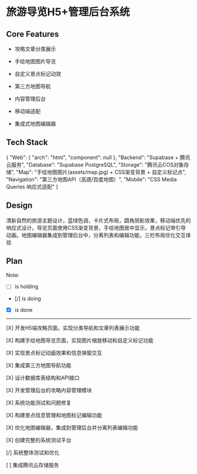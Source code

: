 # 旅游导览H5+管理后台系统

## Core Features

- 攻略文章分类展示

- 手绘地图图片导览

- 自定义景点标记动效

- 第三方地图导航

- 内容管理后台

- 移动端适配

- 集成式地图编辑器

## Tech Stack

{
  "Web": {
    "arch": "html",
    "component": null
  },
  "Backend": "Supabase + 腾讯云服务",
  "Database": "Supabase PostgreSQL",
  "Storage": "腾讯云COS对象存储",
  "Map": "手绘地图图片(assets/map.jpg) + CSS渐变背景 + 自定义标记点",
  "Navigation": "第三方地图API（高德/百度地图）",
  "Mobile": "CSS Media Queries 响应式适配"
}

## Design

清新自然的旅游主题设计，蓝绿色调，卡片式布局，圆角阴影效果，移动端优先的响应式设计。导览页面使用CSS渐变背景，手绘地图居中显示，景点标记带引导动画。地图编辑器集成到管理后台中，分离列表和编辑功能，三栏布局优化交互体验

## Plan

Note: 

- [ ] is holding
- [/] is doing
- [X] is done

---

[X] 开发H5端攻略页面，实现分类导航和文章列表展示功能

[X] 构建手绘地图导览页面，实现图片缩放移动和自定义标记功能

[X] 实现景点标记动画效果和信息弹窗交互

[X] 集成第三方地图导航功能

[X] 设计数据库表结构和API接口

[X] 开发管理后台的攻略内容管理模块

[X] 系统功能测试和问题修复

[X] 构建景点信息管理和地图标记编辑功能

[X] 优化地图编辑器，集成到管理后台并分离列表编辑功能

[X] 创建完整的系统测试平台

[/] 系统整体测试和优化

[ ] 集成腾讯云存储服务
